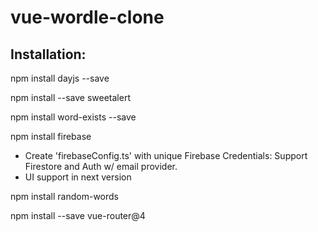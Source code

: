 # vue-wordle-clone

## Installation:

npm install dayjs --save

npm install --save sweetalert

npm install word-exists --save

npm install firebase

 * Create 'firebaseConfig.ts' with unique Firebase Credentials: Support Firestore and Auth w/ email provider.
 * UI support in next version
    
npm install random-words

npm install --save vue-router@4

